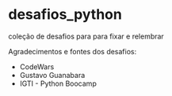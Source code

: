 # desafios_python
 coleção de desafios para para fixar e relembrar
 
 Agradecimentos e fontes dos desafios:
 * CodeWars
 * Gustavo Guanabara
 * IGTI - Python Boocamp
